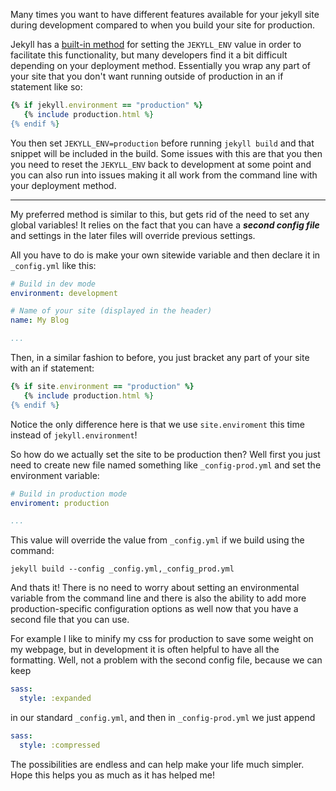 Many times you want to have different features available for your jekyll site during development compared to when you build your site for production.

Jekyll has a [built-in method](https://jekyllrb.com/docs/configuration/environments/) for setting the `JEKYLL_ENV` value in order to facilitate this functionality, but many developers find it a bit difficult depending on your deployment method. Essentially you wrap any part of your site that you don't want running outside of production in an if statement like so:
```ruby
{% if jekyll.environment == "production" %}
   {% include production.html %}
{% endif %}
```

You then set `JEKYLL_ENV=production` before running `jekyll build` and that snippet will be included in the build. Some issues with this are that you then you need to reset the `JEKYLL_ENV` back to development at some point and you can also run into issues making it all work from the command line with your deployment method.

---

My preferred method is similar to this, but gets rid of the need to set any global variables! It relies on the fact that you can have a **_second config file_** and settings in the later files will override previous settings.

All you have to do is make your own sitewide variable and then declare it in `_config.yml` like this:
```yml
# Build in dev mode
environment: development

# Name of your site (displayed in the header)
name: My Blog

...
```
Then, in a similar fashion to before, you just bracket any part of your site with an if statement:
```ruby
{% if site.environment == "production" %}
   {% include production.html %}
{% endif %}
```
Notice the only difference here is that we use `site.enviroment` this time instead of `jekyll.environment`!

So how do we actually set the site to be production then? Well first you just need to create new file named something like `_config-prod.yml` and set the environment variable:
```yml
# Build in production mode
enviroment: production

...
```
This value will override the value from `_config.yml` if we build using the command:
```
jekyll build --config _config.yml,_config_prod.yml
```
And thats it! There is no need to worry about setting an environmental variable from the command line and there is also the ability to add more production-specific configuration options as well now that you have a second file that you can use.

For example I like to minify my css for production to save some weight on my webpage, but in development it is often helpful to have all the formatting. Well, not a problem with the second config file, because we can keep
```yml
sass:
  style: :expanded
```
in our standard `_config.yml`, and then in `_config-prod.yml` we just append
```yml
sass:
  style: :compressed
```
The possibilities are endless and can help make your life much simpler. Hope this helps you as much as it has helped me!
